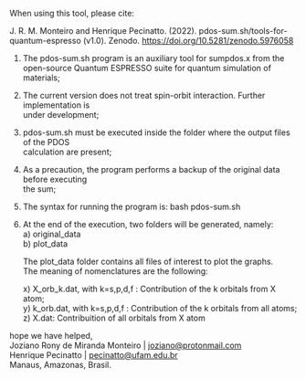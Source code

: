 
                                                                                              
  When using this tool, please cite: 
  
  J. R. M. Monteiro and Henrique Pecinatto. (2022). pdos-sum.sh/tools-for-quantum-espresso (v1.0). Zenodo. https://doi.org/10.5281/zenodo.5976058
                                                                                                                                                    
  1) The pdos-sum.sh program is an auxiliary tool for sumpdos.x from the                      
     open-source Quantum ESPRESSO suite for quantum simulation of materials;                  
                                                                                              
                                                                                              
  2) The current version does not treat spin-orbit interaction. Further implementation is     
     under development;                                                                       
                                                                                              
                                                                                              
  3) pdos-sum.sh must be executed inside the folder where the output files of the PDOS        
     calculation are present;                                                                 
                                                                                              
                                                                                              
  4) As a precaution, the program performs a backup of the original data before executing     
     the sum;                                                                                 
                                                                                              
                                                                                              
  5) The syntax for running the program is: bash pdos-sum.sh                                  
                                                                                              
                                                                                              
  6) At the end of the execution, two folders will be generated, namely:                                                                                                                    
     a) original_data                                                                         
     b) plot_data                                                                             
                                                                                              
       The plot_data folder contains all files of interest to plot the graphs.                
       The meaning of nomenclatures are the following:                                        
                                                                                              
       x) X_orb_k.dat, with k=s,p,d,f : Contribution of the k orbitals from X atom;           
       y) k_orb.dat, with k=s,p,d,f : Contribution of the k orbitals from all atoms;          
       z) X.dat: Contribuition of all orbitals from X atom                                    
                                                                                              
                                                                                              
  hope we have helped,                                                                        
  Joziano Rony de Miranda Monteiro | joziano@protonmail.com                                   
  Henrique Pecinatto | pecinatto@ufam.edu.br                                                  
  Manaus, Amazonas, Brasil.                                                                   

